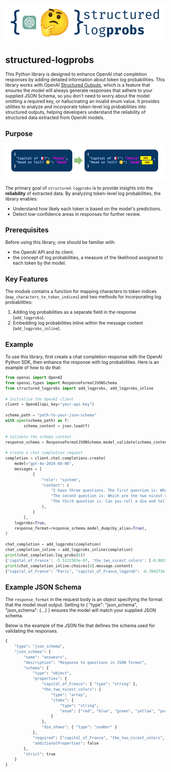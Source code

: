 ![structured-logprobs](docs/images/logo.png)

# structured-logprobs

This Python library is designed to enhance OpenAI chat completion responses by adding detailed information about token log probabilities.
This library works with OpenAI [Structured Outputs](https://platform.openai.com/docs/guides/structured-outputs), which is a feature that ensures the model will always generate responses that adhere to your supplied JSON Schema, so you don't need to worry about the model omitting a required key, or hallucinating an invalid enum value.
It provides utilities to analyze and incorporate token-level log probabilities into structured outputs, helping developers understand the reliability of structured data extracted from OpenAI models.

## Purpose

![structured-logprobs](docs/images/pitch.png)

The primary goal of `structured-logprobs` is to provide insights into the **reliability** of extracted data. By analyzing token-level log probabilities, the library enables:

- Understand how likely each token is based on the model's predictions.
- Detect low-confidence areas in responses for further review.

## Prerequisites

Before using this library, one should be familiar with:

- the OpenAI API and its client.
- the concept of log probabilities, a measure of the likelihood assigned to each token by the model.

## Key Features

The module contains a function for mapping characters to token indices (`map_characters_to_token_indices`) and two methods for incorporating log probabilities:

1. Adding log probabilities as a separate field in the response (`add_logprobs`).
2. Embedding log probabilities inline within the message content (`add_logprobs_inline`).

## Example

To use this library, first create a chat completion response with the OpenAI Python SDK, then enhance the response with log probabilities.
Here is an example of how to do that:

```python
from openai import OpenAI
from openai.types import ResponseFormatJSONSchema
from structured_logprobs import add_logprobs, add_logprobs_inline

# Initialize the OpenAI client
client = OpenAI(api_key="your-api-key")

schema_path = "path-to-your-json-schema"
with open(schema_path) as f:
        schema_content = json.load(f)

# Validate the schema content
response_schema = ResponseFormatJSONSchema.model_validate(schema_content)

# Create a chat completion request
completion = client.chat.completions.create(
    model="gpt-4o-2024-08-06",
    messages = [
            {
                "role": "system",
                "content": (
                    "I have three questions. The first question is: What is the capital of France? "
                    "The second question is: Which are the two nicest colors? "
                    "The third question is: Can you roll a die and tell me which number comes up?"
                ),
            }
        ],
    logprobs=True,
    response_format=response_schema.model_dump(by_alias=True),
)

chat_completion = add_logprobs(completion)
chat_completion_inline = add_logprobs_inline(completion)
print(chat_completion.log_probs[0])
{'capital_of_France': -5.5122365e-07, 'the_two_nicest_colors': [-0.0033997903, -0.011364183612649998], 'die_shows': -0.48048785}
print(chat_completion_inline.choices[0].message.content)
{"capital_of_France": "Paris", "capital_of_France_logprob": -6.704273e-07, "the_two_nicest_colors": ["blue", "green"], "die_shows": 5.0, "die_shows_logprob": -2.3782086}
```

## Example JSON Schema

The `response_format` in the request body is an object specifying the format that the model must output. Setting to { "type": "json_schema", "json_schema": {...} } ensures the model will match your supplied JSON schema.

Below is the example of the JSON file that defines the schema used for validating the responses.

```python
{
    "type": "json_schema",
    "json_schema": {
        "name": "answears",
        "description": "Response to questions in JSON format",
        "schema": {
            "type": "object",
            "properties": {
                "capital_of_France": { "type": "string" },
                "the_two_nicest_colors": {
                    "type": "array",
                    "items": {
                        "type": "string",
                        "enum": ["red", "blue", "green", "yellow", "purple"]
                    }
                },
                "die_shows": { "type": "number" }
            },
            "required": ["capital_of_France", "the_two_nicest_colors", "die_shows"],
            "additionalProperties": false
        },
        "strict": true
    }
}
```
